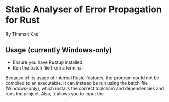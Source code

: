 # Static Analyser of Error Propagation for Rust

By Thomas Kas


## Usage (currently Windows-only)

- Ensure you have Rustup installed
- Run the batch file from a terminal

Because of its usage of internal Rustc features, the program could not be compiled to an executable.
It can instead be run using the batch file (Windows-only), which installs the correct toolchain and dependencies and runs the project.
Also, it allows you to input the 

